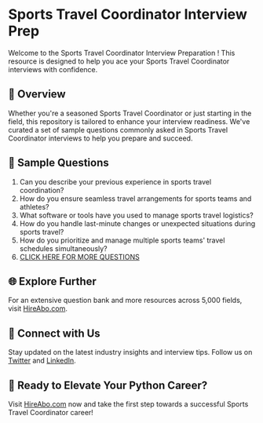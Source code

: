 # Sports Travel Coordinator Interview Prep

Welcome to the Sports Travel Coordinator Interview Preparation ! This resource is designed to help you ace your Sports Travel Coordinator interviews with confidence.

## 🚀 Overview

Whether you're a seasoned Sports Travel Coordinator or just starting in the field, this repository is tailored to enhance your interview readiness. We've curated a set of sample questions commonly asked in Sports Travel Coordinator interviews to help you prepare and succeed.

## 📝 Sample Questions

1. Can you describe your previous experience in sports travel coordination?
2. How do you ensure seamless travel arrangements for sports teams and athletes?
3. What software or tools have you used to manage sports travel logistics?
4. How do you handle last-minute changes or unexpected situations during sports travel?
5. How do you prioritize and manage multiple sports teams' travel schedules simultaneously?
6. [CLICK HERE FOR MORE QUESTIONS](https://hireabo.com/job/15_2_38/Sports%20Travel%20Coordinator)

## 🌐 Explore Further

For an extensive question bank and more resources across 5,000 fields, visit [HireAbo.com](https://www.hireabo.com).

## 📱 Connect with Us

Stay updated on the latest industry insights and interview tips. Follow us on [Twitter](https://twitter.com/hireabo) and [LinkedIn](https://www.linkedin.com/in/hire-abo-3609972a8/).

## 🚀 Ready to Elevate Your Python Career?

Visit [HireAbo.com](https://www.hireabo.com) now and take the first step towards a successful Sports Travel Coordinator career!